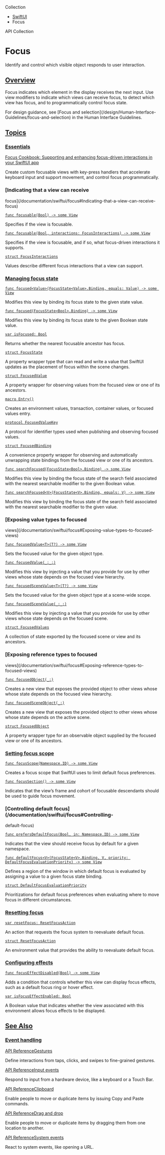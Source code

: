 Collection

  * [ SwiftUI ](/documentation/swiftui)
  * Focus 

API Collection

# Focus

Identify and control which visible object responds to user interaction.

## [Overview](/documentation/swiftui/focus#Overview)

Focus indicates which element in the display receives the next input. Use view
modifiers to indicate which views can receive focus, to detect which view has
focus, and to programmatically control focus state.

For design guidance, see [Focus and selection](/design/Human-Interface-
Guidelines/focus-and-selection) in the Human Interface Guidelines.

## [Topics](/documentation/swiftui/focus#topics)

### [Essentials](/documentation/swiftui/focus#Essentials)

[Focus Cookbook: Supporting and enhancing focus-driven interactions in your
SwiftUI app](/documentation/swiftui/focus-cookbook-sample)

Create custom focusable views with key-press handlers that accelerate keyboard
input and support movement, and control focus programmatically.

### [Indicating that a view can receive
focus](/documentation/swiftui/focus#Indicating-that-a-view-can-receive-focus)

[`func focusable(Bool) -> some
View`](/documentation/swiftui/view/focusable\(_:\))

Specifies if the view is focusable.

[`func focusable(Bool, interactions: FocusInteractions) -> some
View`](/documentation/swiftui/view/focusable\(_:interactions:\))

Specifies if the view is focusable, and if so, what focus-driven interactions
it supports.

[`struct FocusInteractions`](/documentation/swiftui/focusinteractions)

Values describe different focus interactions that a view can support.

### [Managing focus state](/documentation/swiftui/focus#Managing-focus-state)

[`func focused<Value>(FocusState<Value>.Binding, equals: Value) -> some
View`](/documentation/swiftui/view/focused\(_:equals:\))

Modifies this view by binding its focus state to the given state value.

[`func focused(FocusState<Bool>.Binding) -> some
View`](/documentation/swiftui/view/focused\(_:\))

Modifies this view by binding its focus state to the given Boolean state
value.

[`var isFocused: Bool`](/documentation/swiftui/environmentvalues/isfocused)

Returns whether the nearest focusable ancestor has focus.

[`struct FocusState`](/documentation/swiftui/focusstate)

A property wrapper type that can read and write a value that SwiftUI updates
as the placement of focus within the scene changes.

[`struct FocusedValue`](/documentation/swiftui/focusedvalue)

A property wrapper for observing values from the focused view or one of its
ancestors.

[`macro Entry()`](/documentation/swiftui/entry\(\))

Creates an environment values, transaction, container values, or focused
values entry.

[`protocol FocusedValueKey`](/documentation/swiftui/focusedvaluekey)

A protocol for identifier types used when publishing and observing focused
values.

[`struct FocusedBinding`](/documentation/swiftui/focusedbinding)

A convenience property wrapper for observing and automatically unwrapping
state bindings from the focused view or one of its ancestors.

[`func searchFocused(FocusState<Bool>.Binding) -> some
View`](/documentation/swiftui/view/searchfocused\(_:\))

Modifies this view by binding the focus state of the search field associated
with the nearest searchable modifier to the given Boolean value.

[`func searchFocused<V>(FocusState<V>.Binding, equals: V) -> some
View`](/documentation/swiftui/view/searchfocused\(_:equals:\))

Modifies this view by binding the focus state of the search field associated
with the nearest searchable modifier to the given value.

### [Exposing value types to focused
views](/documentation/swiftui/focus#Exposing-value-types-to-focused-views)

[`func focusedValue<T>(T?) -> some
View`](/documentation/swiftui/view/focusedvalue\(_:\))

Sets the focused value for the given object type.

[`func focusedValue(_:_:)`](/documentation/swiftui/view/focusedvalue\(_:_:\))

Modifies this view by injecting a value that you provide for use by other
views whose state depends on the focused view hierarchy.

[`func focusedSceneValue<T>(T?) -> some
View`](/documentation/swiftui/view/focusedscenevalue\(_:\))

Sets the focused value for the given object type at a scene-wide scope.

[`func
focusedSceneValue(_:_:)`](/documentation/swiftui/view/focusedscenevalue\(_:_:\))

Modifies this view by injecting a value that you provide for use by other
views whose state depends on the focused scene.

[`struct FocusedValues`](/documentation/swiftui/focusedvalues)

A collection of state exported by the focused scene or view and its ancestors.

### [Exposing reference types to focused
views](/documentation/swiftui/focus#Exposing-reference-types-to-focused-views)

[`func focusedObject(_:)`](/documentation/swiftui/view/focusedobject\(_:\))

Creates a new view that exposes the provided object to other views whose whose
state depends on the focused view hierarchy.

[`func
focusedSceneObject(_:)`](/documentation/swiftui/view/focusedsceneobject\(_:\))

Creates a new view that exposes the provided object to other views whose whose
state depends on the active scene.

[`struct FocusedObject`](/documentation/swiftui/focusedobject)

A property wrapper type for an observable object supplied by the focused view
or one of its ancestors.

### [Setting focus scope](/documentation/swiftui/focus#Setting-focus-scope)

[`func focusScope(Namespace.ID) -> some
View`](/documentation/swiftui/view/focusscope\(_:\))

Creates a focus scope that SwiftUI uses to limit default focus preferences.

[`func focusSection() -> some
View`](/documentation/swiftui/view/focussection\(\))

Indicates that the view’s frame and cohort of focusable descendants should be
used to guide focus movement.

### [Controlling default focus](/documentation/swiftui/focus#Controlling-
default-focus)

[`func prefersDefaultFocus(Bool, in: Namespace.ID) -> some
View`](/documentation/swiftui/view/prefersdefaultfocus\(_:in:\))

Indicates that the view should receive focus by default for a given namespace.

[`func defaultFocus<V>(FocusState<V>.Binding, V, priority:
DefaultFocusEvaluationPriority) -> some
View`](/documentation/swiftui/view/defaultfocus\(_:_:priority:\))

Defines a region of the window in which default focus is evaluated by
assigning a value to a given focus state binding.

[`struct
DefaultFocusEvaluationPriority`](/documentation/swiftui/defaultfocusevaluationpriority)

Prioritizations for default focus preferences when evaluating where to move
focus in different circumstances.

### [Resetting focus](/documentation/swiftui/focus#Resetting-focus)

[`var resetFocus:
ResetFocusAction`](/documentation/swiftui/environmentvalues/resetfocus)

An action that requests the focus system to reevaluate default focus.

[`struct ResetFocusAction`](/documentation/swiftui/resetfocusaction)

An environment value that provides the ability to reevaluate default focus.

### [Configuring effects](/documentation/swiftui/focus#Configuring-effects)

[`func focusEffectDisabled(Bool) -> some
View`](/documentation/swiftui/view/focuseffectdisabled\(_:\))

Adds a condition that controls whether this view can display focus effects,
such as a default focus ring or hover effect.

[`var isFocusEffectEnabled:
Bool`](/documentation/swiftui/environmentvalues/isfocuseffectenabled)

A Boolean value that indicates whether the view associated with this
environment allows focus effects to be displayed.

## [See Also](/documentation/swiftui/focus#see-also)

### [Event handling](/documentation/swiftui/focus#Event-handling)

[API ReferenceGestures](/documentation/swiftui/gestures)

Define interactions from taps, clicks, and swipes to fine-grained gestures.

[API ReferenceInput events](/documentation/swiftui/input-events)

Respond to input from a hardware device, like a keyboard or a Touch Bar.

[API ReferenceClipboard](/documentation/swiftui/clipboard)

Enable people to move or duplicate items by issuing Copy and Paste commands.

[API ReferenceDrag and drop](/documentation/swiftui/drag-and-drop)

Enable people to move or duplicate items by dragging them from one location to
another.

[API ReferenceSystem events](/documentation/swiftui/system-events)

React to system events, like opening a URL.

